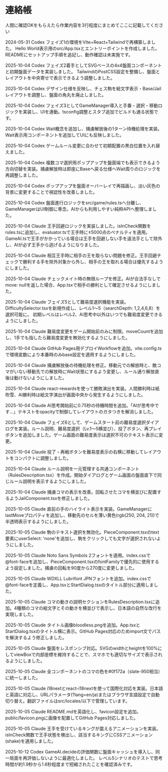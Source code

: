 # 連絡帳

人間に確認OKをもらえたら作業内容を3行程度にまとめてここに記載してください

2024-05-31 Codex
フェイズ1の環境をVite+React+Tailwindで再構築しました。
Hello World表示用のsrc/App.tsxとエントリーポイントを作成しました。
READMEにセットアップ手順を追記し、動作確認は未実施です。

2025-10-04 Codex
フェイズ2着手としてSVGベースの4x4盤面コンポーネントと初期盤面データを実装しました。
TailwindのPostCSS設定を整備し、盤面とレイアウトを中央寄せで表示できるよう調整しました。

2025-10-04 Codex
デザイン仕様を反映し、チェス駒を絵文字表示・Base/Jailレイアウトを調整し、盤面の角丸を廃止しました。

2025-10-04 Codex
フェイズ3としてGameManager導入と手番・選択・移動ロジックを実装し、UIを連動。tsconfig調整とスタブ追加でビルドも通る状態です。

2025-10-04 Codex
Wait概念を追加し、捕虜解放後の1ターン待機処理を実装。Wait表示用コンポーネントを追加してUIにも反映しました。

2025-10-04 Codex
ゲームルール変更に合わせて初期配置の黒白位置を入れ替えました。

2025-10-04 Codex
複数コマ選択用ポップアップを盤面端でも表示できるよう方向切替を実装。捕虜解放時は即座にBaseへ戻る仕様へWait周りのロジックを再調整しました。

2025-10-04 Codex
ポップアップを盤面オーバーレイで再描画し、淡い灰色の背景に変更することで視認性を改善しました。

2025-10-04 Codex
盤面進行ロジックをsrc/game/rules.tsへ分離し、GameManagerはUI制御に専念。AIからも利用しやすい純粋APIへ整理しました。

2025-10-04 Claude
王手回避ロジックを実装しました。isInCheck関数をrules.tsに追加し、evaluator.tsで王手時に±5000点のペナルティを適用。
GameAI.tsで王手がかかっている場合は王手を回避しない手を違法手として除外し、AIが必ず王手から逃げるようになりました。

2025-10-04 Claude
相互王手時に相手の王を取らない問題を修正。王手回避チェックで勝利する手を除外対象から外し、相手の王を取れる場合は優先するようにしました。

2025-10-04 Claude
チェックメイト時の無限ループを修正。AIが合法手なしでmove: nullを返した場合、App.tsxで相手の勝利として確定させるようにしました。

2025-10-04 Claude
フェイズ5として難易度選択機能を実装。DifficultySelector.tsxを新規作成し、レベル1〜5（searchDepth: 1,2,4,6,8）を選択可能に。
初期レベルはレベル2、AI思考中以外はいつでも難易度変更できるようにしました。

2025-10-04 Claude
難易度変更をゲーム開始前のみに制限。moveCountを追加し、1手でも指したら難易度変更を無効化するようにしました。

2025-10-04 Claude
GitHub Pages用デプロイWorkflowを追加。vite.config.tsで環境変数により本番時のみbase設定を適用するようにしました。

2025-10-04 Claude
捕虜解放後の待機処理を修正。移動元での解放時と、敵コマがいない移動先での解放時にWait状態にするよう変更し、ルール通り解放直後は動けないようにしました。

2025-10-04 Claude
react-rewardsを使って勝敗演出を実装。人間勝利時は紙吹雪、AI勝利時は絵文字演出が画面中央から発生するようにしました。

2025-10-04 Claude
AI思考開始前に0.75秒の待機時間を追加。「AIが思考中です…」テキストをopacityで制御してレイアウトのガタつきを解消しました。

2025-10-04 Claude
フェイズ6として、ゲームスタート前の難易度選択ダイアログを実装。ルール説明、難易度選択（Lv.1〜5横並び）、投了ボタン、再プレイボタンを追加しました。ゲーム画面の難易度表示は選択不可のテキスト表示に変更。

2025-10-04 Claude
投了・再戦ボタンを難易度表示の右横に移動してレイアウトをコンパクトに調整しました。

2025-10-04 Claude
ルール説明を一元管理する共通コンポーネント（RulesDescription.tsx）を作成。開始ダイアログとゲーム画面の盤面直下で同じルール説明を表示するようにしました。

2025-10-04 Claude
捕虜コマの表示を改善。回転させたコマを横並びに配置するようJailComponent.tsxを修正しました。

2025-10-05 Claude
直前の手のハイライト表示を実装。GameManagerにlastMoveプロパティを追加し、移動先のセルを薄い黄色(rgb(250, 204, 21))で半透明表示するようにしました。

2025-10-05 Claude
駒のテキスト選択を無効化。PieceComponent.tsxのtext要素にuserSelect: 'none'を追加し、駒をクリックしても文字が選択されないようにしました。

2025-10-05 Claude
Noto Sans Symbols 2フォントを適用。index.cssで@font-faceを追加し、PieceComponent.tsxのfontFamilyで優先的に使用するよう設定しました。捕虜の回転を90度から270度に変更しました。

2025-10-05 Claude
WDXLL Lubrifont JPNフォントを追加。index.cssで@font-faceを定義し、App.tsxとStartDialog.tsxのタイトル部分に適用しました。

2025-10-05 Claude
コマの動きの説明セクションをRulesDescription.tsxに追加。4種類のコマの絵文字とその動きを横並びで表示し、日本語の自然な改行を実現しました。

2025-10-05 Claude
タイトル画像bloodless.pngを追加。App.tsxとStartDialog.tsxのタイトル横に表示。GitHub Pages対応のためimport文でパスを解決するよう修正しました。

2025-10-05 Claude
盤面をレスポンシブ対応。SVGのwidthとheightを100%にしてviewBoxで内部座標を維持することで、スマホでも適切なサイズで表示されるようにしました。

2025-10-05 Claude
全コンポーネントのコマの色を#0f172a（slate-950相当）に統一しました。

2025-10-05 Claude
i18nextとreact-i18nextを使って国際化対応を実装。日本語と英語に対応し、URLパラメータ(?lang=en/ja)またはブラウザ言語設定で自動切り替え。翻訳ファイルはsrc/locales/以下で管理しています。

2025-10-05 Claude
README.mdを英語化し、favicon設定を追加。public/favicon.pngに画像を配置してGitHub Pages対応しました。

2025-10-05 Claude
王手を受けているキングが震えるアニメーションを実装。isInCheck関数で王手状態を検出し、該当するキングにCSSアニメーション(shake)を適用しました。

2025-10-12 Codex
GameAI.decideの評価関数に盤面キャッシュを導入し、同一局面を再評価しないように最適化しました。
レベル5シナリオのテストで思考時間が約1.9秒から1.6秒程度まで短縮されたことを確認済みです。
